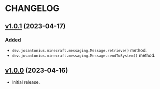 # CHANGELOG

## [v1.0.1](https://github.com/josantonius/minecraft-messaging/releases/tag/v1.0.1) (2023-04-17)

### Added

* `dev.josantonius.minecraft.messaging.Message.retrieve()` method.
* `dev.josantonius.minecraft.messaging.Message.sendToSystem()` method.

## [v1.0.0](https://github.com/josantonius/minecraft-messaging/releases/tag/v1.0.0) (2023-04-16)

* Initial release.

